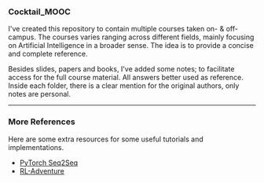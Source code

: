 ### Cocktail_MOOC

I've created this repository to contain multiple courses taken on- & off- campus. The courses varies ranging across different fields, mainly focusing on Artificial Intelligence in a broader sense.
The idea is to provide a concise and complete reference.

Besides slides, papers and books, I've added some notes; to facilitate access for the full course material. All answers better used as reference. Inside each folder, there is a clear mention for the original authors, only notes are personal.


-----
### More References

Here are some extra resources for some useful tutorials and implementations.

* [PyTorch Seq2Seq](https://github.com/bentrevett/pytorch-seq2seq)
* [RL-Adventure](https://github.com/higgsfield/RL-Adventure)
